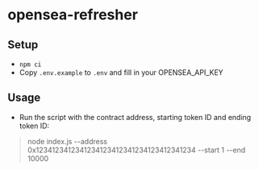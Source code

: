 # opensea-refresher

## Setup

- `npm ci`
- Copy `.env.example` to `.env` and fill in your OPENSEA_API_KEY

## Usage

- Run the script with the contract address, starting token ID and ending token ID:
> node index.js --address 0x1234123412341234123412341234123412341234 --start 1 --end 10000
